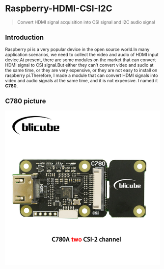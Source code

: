 # Raspberry-HDMI-CSI-I2C
> Convert HDMI signal acquisition into CSI signal and I2C audio signal
## Introduction
Raspberry pi is a very popular device in the open source world.In many application scenarios, we need to collect the video and audio of HDMI input device.At present, there are some modules on the market that can convert HDMI signal to CSI signal.But either they can't convert video and sudio at the same time, or they are very expensive, or they are not easy to install on raspberry pi.Therefore, I made a module that can convert HDMI signals into video and audio signals at the same time, and it is not expensive. I named it **C780**.
## C780 picture
![](/images/C780A.jpg)

